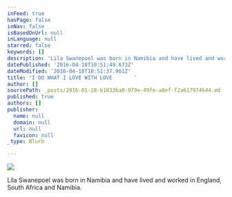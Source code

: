 ```yaml
---
inFeed: true
hasPage: false
inNav: false
isBasedOnUrl: null
inLanguage: null
starred: false
keywords: []
description: 'Lila Swanepoel was born in Namibia and have lived and worked in England, South Africa and Namibia.     '
datePublished: '2016-04-10T10:51:49.673Z'
dateModified: '2016-04-10T10:51:37.961Z'
title: 'I DO WHAT I LOVE WITH LOVE       '
author: []
sourcePath: _posts/2016-01-28-b1033ba0-979e-49fe-a8ef-f2a617974644.md
published: true
authors: []
publisher:
  name: null
  domain: null
  url: null
  favicon: null
_type: Blurb

---
```

![](https://the-grid-user-content.s3-us-west-2.amazonaws.com/9009fc38-380b-4b2c-8755-51a298353295.jpg)

Lila Swanepoel was born in Namibia and have lived and worked in England, South Africa and Namibia.